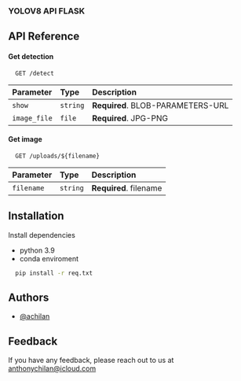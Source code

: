### YOLOV8 API FLASK

## API Reference

#### Get detection

```http
  GET /detect
```

| Parameter | Type     | Description                |
| :-------- | :------- | :------------------------- |
| `show` | `string` | **Required**. BLOB-PARAMETERS-URL |
| `image_file` | `file` | **Required**. JPG-PNG |

#### Get image

```http
  GET /uploads/${filename}
```

| Parameter | Type     | Description                       |
| :-------- | :------- | :-------------------------------- |
| `filename`      | `string` | **Required**. filename |



## Installation

Install dependencies
- python 3.9
- conda enviroment

```bash
  pip install -r req.txt
```
    
## Authors

- [@achilan](https://www.github.com/achilan)


## Feedback

If you have any feedback, please reach out to us at anthonychilan@icloud.com